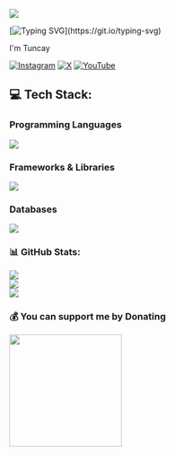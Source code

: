 [![](https://visitcount.itsvg.in/api?id=tnc4y&icon=0&color=12)](https://visitcount.itsvg.in)

[![Typing SVG](https://readme-typing-svg.demolab.com?font=Quicksand&weight=500&duration=6000&color=00FF00&random=true&width=435&lines=Developer;)](https://git.io/typing-svg)

I'm Tuncay

[![Instagram](https://img.shields.io/badge/Instagram-%23E4405F.svg?logo=Instagram&logoColor=white)](https://instagram.com/tnc4y_)  [![X](https://img.shields.io/badge/X-%23000000.svg?logo=X&logoColor=white)](https://twitter.com/tnc4y) [![YouTube](https://img.shields.io/badge/YouTube-%23FF0000.svg?logo=YouTube&logoColor=white)](https://youtube.com/@tnc4y) 

## 💻 Tech Stack:

<h3 align="left"> Programming Languages</h3>
<p align="left">
  <a href="https://skillicons.dev">
    <img src="https://skillicons.dev/icons?i=go,java,javascript,html,css,python,typescript" />
  </a>
</p>

<h3 align="left">Frameworks & Libraries</h3>
<p align="left">
  <a href="https://skillicons.dev">
    <img src="https://skillicons.dev/icons?i=react,svelte,vue,nextjs,tailwind,express" />
  </a>
</p>

<h3 align="left">Databases</h3>
<p align="left">
  <a href="https://skillicons.dev">
    <img src="https://skillicons.dev/icons?i=mongo,mysql,firebase" />
  </a>
</p>

<h3>📊 GitHub Stats:</h3>

![](https://github-readme-stats.vercel.app/api?username=tnc4y&theme=midnight-purple&hide_border=true&include_all_commits=true&count_private=true)<br/>
![](https://github-readme-streak-stats.herokuapp.com/?user=tnc4y&theme=midnight-purple&hide_border=true)<br/>
![](https://github-readme-stats.vercel.app/api/top-langs/?username=tnc4y&theme=midnight-purple&hide_border=true&include_all_commits=true&count_private=true&layout=compact)

<h3 align="left">💰 You can support me by Donating</h3>

<p>  
  <a href="https://buymeacoffee.com/tnc4y" target="_blank"><img src="https://res.cloudinary.com/selimyal/image/upload/v1641238333/bmc-button_ast3kz.png" width="200" /></a>
</p>

